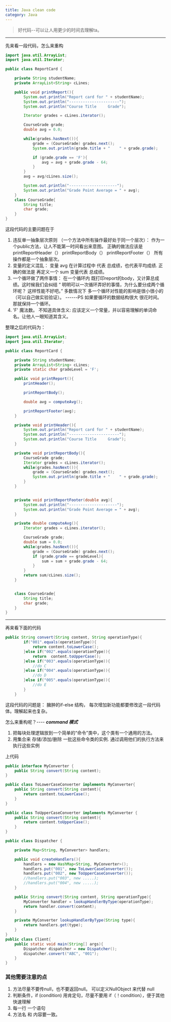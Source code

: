 ```yaml
---
title: Java clean code
category: Java
---
```


> 好代码--可以让人用更少的时间去理解ta。

---------------------------------------------
先来看一段代码，怎么来重构
```java
import java.util.ArrayList;
import java.util.Iterator;

public class ReportCard {

    private String studentName;
    private ArrayList<String> cLines;

    public void printReport(){
        System.out.println("Report card for " + studentName);
        System.out.println("----------------------");
        System.out.println("Course Title     Grade");

        Iterator grades = cLines.iterator();

        CourseGrade grade;
        double avg = 0.0;

        while(grades.hasNext()){
            grade = (CourseGrade) grades.next();
            System.out.println(grade.title + "    " + grade.grade);

            if (grade.grade == 'F'){
                avg = avg + grade.grade - 64;
            }
        }
        avg = avg/cLines.size();

        System.out.println("---------------------");
        System.out.println("Grade Point Average = " + avg);
    }
    class CourseGrade{
        String title;
        char grade;
    }
}
```

这段代码的主要问题在于
1. 违反单一抽象层次原则 （一个方法中所有操作最好处于同一个层次）：
 作为一个public方法，让人不能第一时间看出来意图。 正确的做法应该是
    printReportHeader（）
    printReportBody（）
    printReportFooter（）
所有操作都是一个抽象层次。
2. 变量的定义混乱：
变量 avg 在计算过程中 代表 总成绩，也代表平均成绩.
正确的做法是 再定义一个 sum 变量代表 总成绩。
3. 一个循环做了两件事情：
在一个循环内 既打印report的body，又计算总成绩。这时候我们会纠结
“ 明明可以一次循环弄好的事情，为什么要分成两个循环呢？ 这样性能不好吧。”
多数情况下 多一个循环对性能的影响是很小很小的（可以自己做实验验证）。 ------PS 如果要循环的数据结构很大 很花时间。那就保持一个循环。
4.  'F' 魔法数。 不知道具体含义:
  应该定义一个常量，并以容易理解的单词命名。让他人一眼知道其含义。
  
整理之后的代码为：

```java
import java.util.ArrayList;
import java.util.Iterator;

public class ReportCard {

    private String studentName;
    private ArrayList<String> cLines;
    private static char gradeLevel = 'F';

    public void printReport(){
        printHeader();

        printReportBody();

        double avg = computeAvg();

        printReportFooter(avg);
    }

    private void printHeader(){
        System.out.println("Report card for " + studentName);
        System.out.println("----------------------");
        System.out.println("Course Title     Grade");
    }

    private void printReportBody(){
        CourseGrade grade;
        Iterator grades = cLines.iterator();
        while(grades.hasNext()){
            grade = (CourseGrade) grades.next();
            System.out.println(grade.title + "    " + grade.grade);
        }
    }


    private void printReportFooter(double avg){
        System.out.println("---------------------");
        System.out.println("Grade Point Average = " + avg);
    }

    private double computeAvg(){
        Iterator grades = cLines.iterator();

        CourseGrade grade;
        double sum = 0.0;
        while(grades.hasNext()){
            grade = (CourseGrade) grades.next();
            if (grade.grade == gradeLevel){
                sum = sum + grade.grade - 64;
            }
        }
        return sum/cLines.size();
    }


    class CourseGrade{
        String title;
        char grade;
    }
}
``` 

-------------------------------------------

再来看下面的代码

```java
public String convert(String content, String operationType){
        if("001".equals(operationType)){
            return content.toLowerCase();
        }else if("002".equals(operationType)){
            return  content.toUpperCase();
        }else if("003".equals(operationType)){
            //do C
        }else if("004".equals(operationType)){
            //do D
        }else if("005".equals(operationType)){
            //do E
        }
    }
```
这段代码的问题是：
臃肿的if-else 结构， 每次增加新功能都要修改这一段代码体。理解起来也复杂。

怎么来重构呢？---- ***command 模式***
1. 把每块处理逻辑放到一个简单的“命令”类中，这个类有一个通用的方法。
2. 用集合来 存储/添加/删除 一批这些命令类的实例. 通过调用他们的执行方法来执行这些实例

上代码

```java
public interface MyConverter {
    public String convert(String content);
}

public class ToLowerCaseConverter implements MyConverter{
    public String convert(String content){
        return content.toLowerCase();
    }
}

public class ToUpperCaseConverter implements MyConverter {
    public String convert(String content){
        return content.toUpperCase();
    }
}

public class Dispatcher {

    private Map<String, MyConverter> handlers;

    public void createHandlers(){
        handlers = new HashMap<String, MyConverter>();
        handlers.put("001", new ToLowerCaseConverter());
        handlers.put("002", new ToUpperCaseConverter());
        //handlers.put("003", new .....);
        //handlers.put("004", new .....);
    }

    public String convert(String content, String operationType){
        MyConverter handler = lookupHandlerByType(operationType);
        return handler.convert(content);
    }

    private MyConverter lookupHandlerByType(String type){
        return handlers.get(type);
    }
}
public class Client{
    public static void main(String[] args){
        Dispatcher dispatcher = new Dispatcher();
        dispatcher.convert("ABC", "001");
    }
}
```

### 其他需要注意的点
1. 方法尽量不要传null，也不要返回null。 可以定义NullObject 来代替 null
2. 判断条件，if (condition) 用肯定句，尽量不要用 if（！condition），便于其他快速理解
3. 每一行 一个语句
4. 方法名 和 内容要一致。